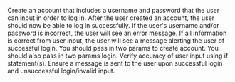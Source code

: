 Create an account that includes a username and password that the user can input in order to log in.
After the user created an account, the user should now be able to log in successfully.
If the user's username and/or password is incorrect, the user will see an error message.
If all information is correct from user input, the user will see a message alerting the user of successful login.
You should pass in two params to create account.
You should also pass in two params login.
Verify accuracy of user input using if statement(s).
Ensure a message is sent to the user upon successful login and unsuccessful login/invalid input.